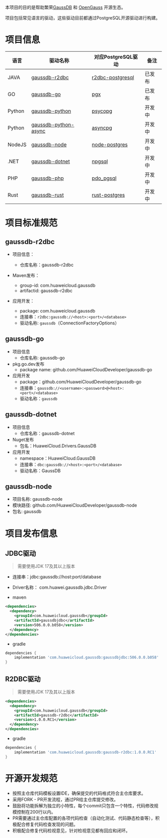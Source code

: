 本项目的目的是帮助繁荣[GaussDB](https://www.huaweicloud.com/product/gaussdb.html) 和 [OpenGauss](https://opengauss.org/zh/) 开源生态。

项目包括常见语言的驱动，这些驱动目前都通过PostgreSQL开源驱动进行构建。

# 项目信息

| 语言   | 驱动名称                                                                          | 对应PostgreSQL驱动                                                 | 备注                |
| ------ | --------------------------------------------------------------------------------- | ------------------------------------------------------------------ | ------------------- |
| JAVA   | [gaussdb-r2dbc](https://github.com/HuaweiCloudDeveloper/gaussdb-r2dbc)               | [r2dbc-postgresql](https://github.com/pgjdbc/r2dbc-postgresql)        |        已发布             |
| GO     | [gaussdb-go](https://github.com/HuaweiCloudDeveloper/gaussdb-go)                     | [pgx](https://github.com/jackc/pgx)                                   |       已发布           |
| Python | [gaussdb-python](https://github.com/HuaweiCloudDeveloper/gaussdb-python)             | [psycopg](https://github.com/psycopg/psycopg)                         |     开发中             |
| Python | [gaussdb-python-async](https://github.com/HuaweiCloudDeveloper/gaussdb-python-async) | [asyncpg](https://github.com/MagicStack/asyncpg)                      |    开发中               |
| NodeJS | [gaussdb-node](https://github.com/HuaweiCloudDeveloper/gaussdb-node)                 | [node-postgres](https://github.com/brianc/node-postgres)              |       开发中               |
| .NET   | [gaussdb-dotnet](https://github.com/HuaweiCloudDeveloper/gaussdb-dotnet)             | [npgsql](https://github.com/npgsql/npgsql)                            |         开发中             |
| PHP    | [gaussdb-php](https://github.com/HuaweiCloudDeveloper/gaussdb-php)                   | [pdo_pgsql](https://github.com/php/php-src/tree/master/ext/pdo_pgsql) |  开发中 |
| Rust   | [gaussdb-rust](https://github.com/HuaweiCloudDeveloper/gaussdb-rust)                 | [rust-postgres](https://github.com/sfackler/rust-postgres/)           |       开发中               |

# 项目标准规范

## gaussdb-r2dbc

* 项目信息：

  * 仓库名称：gaussdb-r2dbc
* Maven发布：

  * group-id: com.huaweicloud.gaussdb
  * artifactid: gaussdb-r2dbc
* 应用开发：

  * package: com.huaweicloud.gaussdb
  * 连接串：`r2dbc:gaussdb://<host>:<port>/<database>`
  * 驱动名称: `gaussdb`（ConnectionFactoryOptions）

## gaussdb-go

* 项目信息
  * 仓库名称: gaussdb-go
* pkg.go.dev发布
  * package name: github.com/HuaweiCloudDeveloper/gaussdb-go
* 应用开发
  * package：github.com/HuaweiCloudDeveloper/gaussdb-go
  * 连接串：`gaussdb://<username>:<password>@<host>:<port>/<database>`
  * 驱动名称：`gaussdb`

## gaussdb-dotnet

* 项目信息
  * 仓库名称：gaussdb-dotnet
* Nuget发布
  * 包名：HuaweiCloud.Drivers.GaussDB
* 应用开发
  * namespace：HuaweiCloud.GaussDB
  * 连接串：`dbc:gaussdb://<host>:<port>/<database>`
  * 驱动名称：GaussDB

## gaussdb-node

* 项目名称: gaussdb-node
* 模块路径: github.com/HuaweiCloudDeveloper/gaussdb-node
* 包名: gaussdb


# 项目发布信息

## JDBC驱动

> 需要使用JDK 17及其以上版本

* 连接串：jdbc:gaussdb://host:port/database

* Driver名称： com.huawei.gaussdb.jdbc.Driver

* maven

```xml
<dependencies>
  <dependency>
    <groupId>com.huaweicloud.gaussdb</groupId>
    <artifactId>gaussdbjdbc</artifactId>
    <version>506.0.0.b058</version>
  </dependency>
</dependencies>
```

* gradle

```gradle
dependencies {
    implementation 'com.huaweicloud.gaussdb:gaussdbjdbc:506.0.0.b058'
}  
```

## R2DBC驱动

> 需要使用JDK 17及其以上版本

```xml
<dependencies>
  <dependency>
    <groupId>com.huaweicloud.gaussdb</groupId>
    <artifactId>gaussdb-r2dbc</artifactId>
    <version>1.0.0.RC1</version>
  </dependency>
</dependencies>
```

* gradle

```gradle
dependencies {
    implementation 'com.huaweicloud.gaussdb:gaussdb-r2dbc:1.0.0.RC1'
}  
```

# 开源开发规范

* 按照主仓库代码模板设置IDE，确保提交的代码格式符合主仓库要求。
* 采用FORK - PR开发流程，通过PR给主仓库提交修改。
* 鼓励将功能拆解为独立的小特性，每个commit只包含一个特性，代码修改规模控制在200行以内。
* PR需要通过主仓库配置的各项代码检查（自动化测试、代码静态检查等），积极配合修复代码检查发现的问题。
* 积极配合修复代码检视意见，针对检视意见都有回应和闭环。
